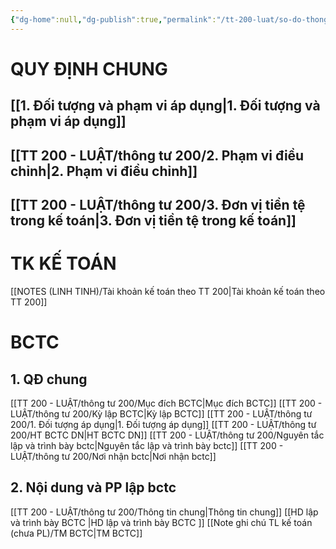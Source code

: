 ```yaml
---
{"dg-home":null,"dg-publish":true,"permalink":"/tt-200-luat/so-do-thong-tu-200/","dgPassFrontmatter":true,"noteIcon":""}
---
```



# QUY ĐỊNH CHUNG
## [[1. Đối tượng và phạm vi áp dụng\|1. Đối tượng và phạm vi áp dụng]]
## [[TT 200 - LUẬT/thông tư 200/2. Phạm vi điều chỉnh\|2. Phạm vi điều chỉnh]]
## [[TT 200 - LUẬT/thông tư 200/3. Đơn vị tiền tệ trong kế toán\|3. Đơn vị tiền tệ trong kế toán]]

# TK KẾ TOÁN
[[NOTES (LINH TINH)/Tài khoản kế toán theo TT 200\|Tài khoản kế toán theo TT 200]]
# BCTC

## 1. QĐ chung
[[TT 200 - LUẬT/thông tư 200/Mục đích BCTC\|Mục đích BCTC]]
[[TT 200 - LUẬT/thông tư 200/Kỳ lập BCTC\|Kỳ lập BCTC]]
[[TT 200 - LUẬT/thông tư 200/1. Đối tượng áp dụng\|1. Đối tượng áp dụng]]
[[TT 200 - LUẬT/thông tư 200/HT BCTC DN\|HT BCTC DN]]
[[TT 200 - LUẬT/thông tư 200/Nguyên tắc lập và trình bày bctc\|Nguyên tắc lập và trình bày bctc]]
[[TT 200 - LUẬT/thông tư 200/Nơi nhận bctc\|Nơi nhận bctc]]
## 2. Nội dung và PP lập bctc
[[TT 200 - LUẬT/thông tư 200/Thông tin chung\|Thông tin chung]]
[[HD lập và trình bày BCTC \|HD lập và trình bày BCTC ]]
[[Note ghi chú TL kế toán (chưa PL)/TM BCTC\|TM BCTC]]
